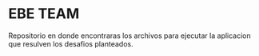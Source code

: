 # EBE TEAM

Repositorio en donde encontraras los archivos para ejecutar la aplicacion que resulven los desafios planteados.